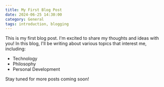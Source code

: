 ```yaml
---
title: My First Blog Post
date: 2024-06-25 14:30:00
category: General
tags: introduction, blogging
---
```


This is my first blog post. I'm excited to share my thoughts and ideas with you! In this blog, I'll be writing about various topics that interest me, including:

- Technology
- Philosophy
- Personal Development

Stay tuned for more posts coming soon!